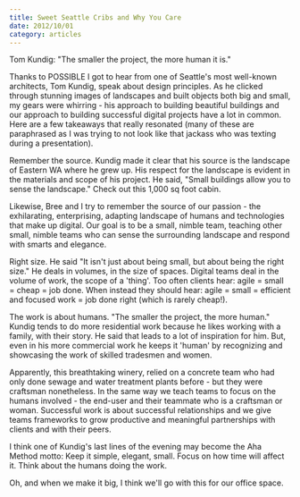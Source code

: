 ```yaml
---
title: Sweet Seattle Cribs and Why You Care
date: 2012/10/01
category: articles
---
```


Tom Kundig: "The smaller the project, the more human it is."

Thanks to POSSIBLE I got to hear from one of Seattle's most well-known
architects, Tom Kundig, speak about design principles. As he clicked
through stunning images of landscapes and built objects both big and
small, my gears were whirring - his approach to building beautiful
buildings and our approach to building successful digital projects have
a lot in common. Here are a few takeaways that really resonated (many of
these are paraphrased as I  was trying to not look like that jackass who
was texting during a presentation).

Remember the source. 
Kundig made it clear that his source is the landscape of Eastern WA
where he grew up. His respect for the landscape is evident in the
materials and scope of his project. He said, "Small buildings allow you
to sense the landscape." Check out this 1,000 sq foot cabin. 

Likewise, Bree and I try to remember the source of our passion - the
exhilarating, enterprising, adapting landscape of humans and
technologies that make up digital. Our goal is to be a small, nimble
team, teaching other small, nimble teams who can sense the surrounding
landscape and respond with smarts and elegance. 

Right size.
He said "It isn't just about being small, but about being the right
size." He deals in volumes, in the size of spaces. Digital teams deal in
the volume of work, the scope of a 'thing'. Too often clients hear:
agile = small = cheap = job done. When instead they should hear: agile =
small = efficient and focused work = job done right (which is rarely
cheap!). 

The work is about humans.
"The smaller the project, the more human." Kundig tends to do more
residential work because he likes working with a family, with their
story. He said that leads to a lot of inspiration for him. But, even in
his more commercial work he keeps it 'human' by recognizing and
showcasing the work of skilled tradesmen and women.

Apparently, this breathtaking winery, relied on a concrete team who had
only done sewage and water treatment plants before - but they were
craftsman nonetheless. In the same way we teach teams to focus on the
humans involved  - the end-user and their teammate who is a craftsman or
woman. Successful work is about successful relationships and we give
teams frameworks to grow productive and meaningful partnerships with
clients and with their peers. 

I think one of Kundig's last lines of the evening may become the Aha
Method motto: 
Keep it simple, elegant, small. 
Focus on how time will affect it. 
Think about the humans doing the work.

Oh, and when we make it big, I think we'll go with this for our office
space. 

